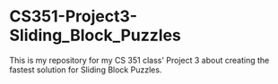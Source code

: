 # CS351-Project3-Sliding_Block_Puzzles
This is my repository for my CS 351 class' Project 3 about creating the fastest solution for Sliding Block Puzzles.
